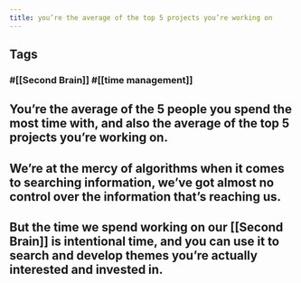 ```yaml
---
title: you’re the average of the top 5 projects you’re working on
---
```


## Tags
### #[[Second Brain]] #[[time management]]
## You’re the average of the 5 people you spend the most time with, and also the average of the top 5 projects you’re working on.
## We’re at the mercy of algorithms when it comes to searching information, we’ve got almost no control over the information that’s reaching us.
## But the time we spend working on our [[Second Brain]] is intentional time, and you can use it to search and develop themes you’re actually interested and invested in.
